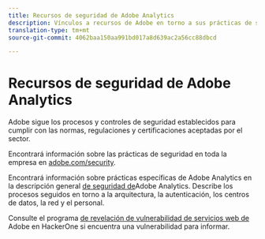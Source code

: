 ```yaml
---
title: Recursos de seguridad de Adobe Analytics
description: Vínculos a recursos de Adobe en torno a sus prácticas de seguridad y planes de recuperación.
translation-type: tm+mt
source-git-commit: 4062baa150aa991bd017a8d639ac2a56cc88dbcd

---
```



# Recursos de seguridad de Adobe Analytics

Adobe sigue los procesos y controles de seguridad establecidos para cumplir con las normas, regulaciones y certificaciones aceptadas por el sector.

Encontrará información sobre las prácticas de seguridad en toda la empresa en [adobe.com/security](https://adobe.com/security.html).

Encontrará información sobre prácticas específicas de Adobe Analytics en la descripción general [de seguridad de](https://www.adobe.com/content/dam/acom/en/security/pdfs/ADB-AnalyticsSecurity-WP.pdf)Adobe Analytics. Describe los procesos seguidos en torno a la arquitectura, la autenticación, los centros de datos, la red y el personal.

Consulte el programa [de revelación de vulnerabilidad de servicios web de](https://hackerone.com/adobe) Adobe en HackerOne si encuentra una vulnerabilidad para informar.

